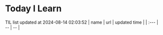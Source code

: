 # Today I Learn 
TIL list updated at 2024-08-14 02:03:52
| name | url | updated time |
| :--- | -- | -- |
